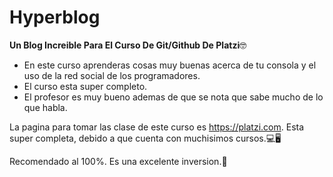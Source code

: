 # Hyperblog
**Un Blog Increible Para El Curso De Git/Github De Platzi**🤓
- En este curso aprenderas cosas muy buenas acerca de tu consola y el uso de la red social de los programadores.
- El curso esta super completo.
- El profesor es muy bueno ademas de que se nota que sabe mucho de lo que habla.

La pagina para tomar las clase de este curso es https://platzi.com. Esta super completa, debido a que cuenta con muchisimos cursos.💻🖥
 
 Recomendado al 100%. Es una excelente inversion.🤑